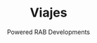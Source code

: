 ---
title: "Viajes"
description: "Está es la oferta de viajes que recomendamos"
author: "Powered RAB Developments"
ShowWordCount: false
ShowBreadCrumbs: false
ShowReadingTime: false
---